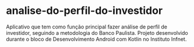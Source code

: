 # analise-do-perfil-do-investidor
Aplicativo que tem como função principal fazer análise de perfil de investidor, seguindo a metodologia do Banco Paulista. Projeto desenvolvido durante o bloco de Desenvolvimento Android com Kotlin no Instituto Infnet.

